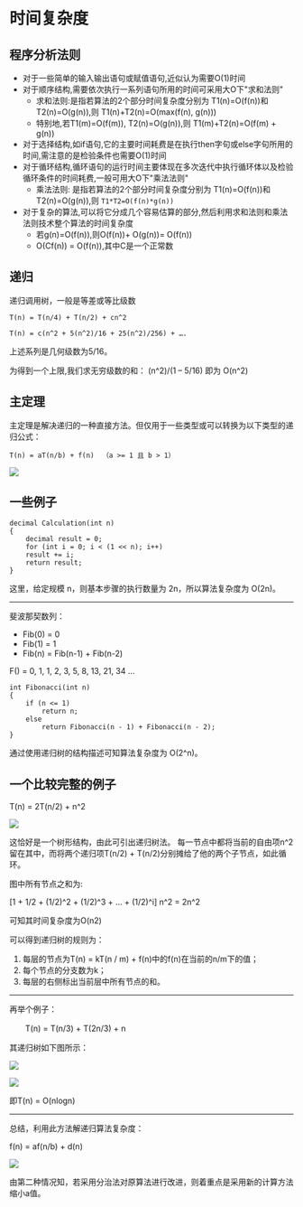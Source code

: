 # 时间复杂度

## 程序分析法则

+ 对于一些简单的输入输出语句或赋值语句,近似认为需要O(1)时间
+ 对于顺序结构,需要依次执行一系列语句所用的时间可采用大O下"求和法则"
    + 求和法则:是指若算法的2个部分时间复杂度分别为 T1(n)=O(f(n))和 T2(n)=O(g(n)),则 T1(n)+T2(n)=O(max(f(n), g(n)))
    + 特别地,若T1(m)=O(f(m)), T2(n)=O(g(n)),则 T1(m)+T2(n)=O(f(m) + g(n))
+ 对于选择结构,如if语句,它的主要时间耗费是在执行then字句或else字句所用的时间,需注意的是检验条件也需要O(1)时间
+ 对于循环结构,循环语句的运行时间主要体现在多次迭代中执行循环体以及检验循环条件的时间耗费,一般可用大O下"乘法法则"
    + 乘法法则: 是指若算法的2个部分时间复杂度分别为 T1(n)=O(f(n))和 T2(n)=O(g(n)),则 `T1*T2=O(f(n)*g(n))`
+ 对于复杂的算法,可以将它分成几个容易估算的部分,然后利用求和法则和乘法法则技术整个算法的时间复杂度
    + 若g(n)=O(f(n)),则O(f(n))+ O(g(n))= O(f(n))
    + O(Cf(n)) = O(f(n)),其中C是一个正常数

## 递归

递归调用树，一般是等差或等比级数

    T(n) = T(n/4) + T(n/2) + cn^2

    T(n) = c(n^2 + 5(n^2)/16 + 25(n^2)/256) + ….

上述系列是几何级数为5/16。

为得到一个上限,我们求无穷级数的和： (n^2)/(1 – 5/16) 即为 O(n^2)

## 主定理

主定理是解决递归的一种直接方法。但仅用于一些类型或可以转换为以下类型的递归公式：

    T(n) = aT(n/b) + f(n)  （a >= 1 且 b > 1）

![](Mastermethod.png)

## 一些例子

```
decimal Calculation(int n)
{
    decimal result = 0;
    for (int i = 0; i < (1 << n); i++)
    result += i;
    return result;
}
```

这里，给定规模 n，则基本步骤的执行数量为 2n，所以算法复杂度为 O(2n)。

---

斐波那契数列：

+ Fib(0) = 0
+ Fib(1) = 1
+ Fib(n) = Fib(n-1) + Fib(n-2)

F() = 0, 1, 1, 2, 3, 5, 8, 13, 21, 34 ...

```
int Fibonacci(int n)
{
    if (n <= 1)
        return n;
    else
        return Fibonacci(n - 1) + Fibonacci(n - 2);
}
```

通过使用递归树的结构描述可知算法复杂度为 O(2^n)。

## 一个比较完整的例子

T(n) = 2T(n/2) + n^2

![](tc.jpg)

这恰好是一个树形结构，由此可引出递归树法。
每一节点中都将当前的自由项n^2留在其中，而将两个递归项T(n/2) + T(n/2)分别摊给了他的两个子节点，如此循环。

图中所有节点之和为:

[1 + 1/2 + (1/2)^2 + (1/2)^3 + … + (1/2)^i] n^2 = 2n^2

可知其时间复杂度为O(n2)

可以得到递归树的规则为：

1. 每层的节点为T(n) = kT(n / m) + f(n)中的f(n)在当前的n/m下的值；
2. 每个节点的分支数为k；
3. 每层的右侧标出当前层中所有节点的和。

---

再举个例子：

　　T(n) = T(n/3) + T(2n/3) + n

其递归树如下图所示：

![](tc1.gif)

![](tc2.jpg)

即T(n) = O(nlogn)　

---

总结，利用此方法解递归算法复杂度：

f(n) = af(n/b) + d(n)

![](tc3.jpg)

由第二种情况知，若采用分治法对原算法进行改进，则着重点是采用新的计算方法缩小a值。　　